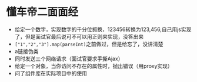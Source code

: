 # 懂车帝二面面经

- 给定一个数字，实现数字的千分位抓换，123456转换为123,456,自己用js实现了，但是面试官最后说可不可以用正则来实现，没答出来
- `["1","2","3"].map(parseInt)`之前做过，但是给忘了，没讲清楚
- a链接伪类
- 同时发送三个网络请求（面试官要求手撕Ajax）
- 给定一个对象，当你访问不存在的属性时，抛出错误（用proxy实现）
- 问了组件库在实际项目中的使用